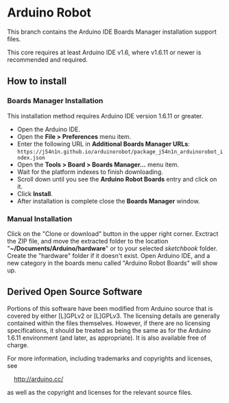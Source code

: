 # Arduino Robot
This branch contains the Arduino IDE Boards Manager installation support files.

This core requires at least Arduino IDE v1.6, where v1.6.11 or newer is
recommended and required.

## How to install
### Boards Manager Installation
This installation method requires Arduino IDE version 1.6.11 or greater.
* Open the Arduino IDE.
* Open the **File > Preferences** menu item.
* Enter the following URL in **Additional Boards Manager URLs**: `https://j54n1n.github.io/arduinorobot/package_j54n1n_arduinorobot_index.json`
* Open the **Tools > Board > Boards Manager...** menu item.
* Wait for the platform indexes to finish downloading.
* Scroll down until you see the **Arduino Robot Boards** entry and click on it.
* Click **Install**.
* After installation is complete close the **Boards Manager** window.
### Manual Installation
Click on the "Clone or download" button in the upper right corner. Exctract the
ZIP file, and move the extracted folder to the location
"**~/Documents/Arduino/hardware**" or to your selected *sketchbook* folder.
Create the "hardware" folder if it doesn't exist. Open Arduino IDE, and a new category
in the boards menu called "Arduino Robot Boards" will show up.

## Derived Open Source Software
Portions of this software have been modified from Arduino source that is
covered by either [L]GPLv2 or [L]GPLv3.  The licensing details are generally
contained within the files themselves.  However, if there are no licensing
specifications, it should be treated as being the same as for the Arduino 1.6.11
environment (and later, as appropriate). It is also available free of charge.

For more information, including trademarks and copyrights and licenses, see

&nbsp;&nbsp;&nbsp;&nbsp;http://arduino.cc/

as well as the copyright and licenses for the relevant source files.